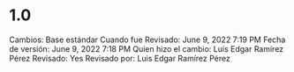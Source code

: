 # 1.0

Cambios: Base estándar
Cuando fue Revisado: June 9, 2022 7:19 PM
Fecha de  versión: June 9, 2022 7:18 PM
Quien hizo el cambio: Luis Edgar Ramírez Pérez
Revisado: Yes
Revisado por: Luis Edgar Ramírez Pérez